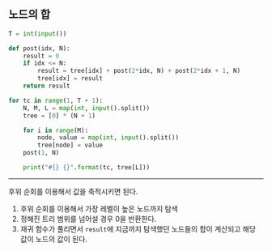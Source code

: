 ## 노드의 합

```python
T = int(input())

def post(idx, N):
    result = 0
    if idx <= N:
        result = tree[idx] + post(2*idx, N) + post(2*idx + 1, N)
        tree[idx] = result
    return result

for tc in range(1, T + 1):
    N, M, L = map(int, input().split())
    tree = [0] * (N + 1)

    for i in range(M):
        node, value = map(int, input().split())
        tree[node] = value
    post(1, N)

    print("#{} {}".format(tc, tree[L]))


```

---

후위 순회를 이용해서 값을 축적시키면 된다.

1. 후위 순회를 이용해서 가장 레벨이 높은 노드까지 탐색
2. 정해진 트리 범위를 넘어설 경우 0을 반환한다.
3. 재귀 함수가 풀리면서 ``result``에 지금까지 탐색했던 노드들의 합이 계산되고 해당 값이 노드의 값이 된다.
